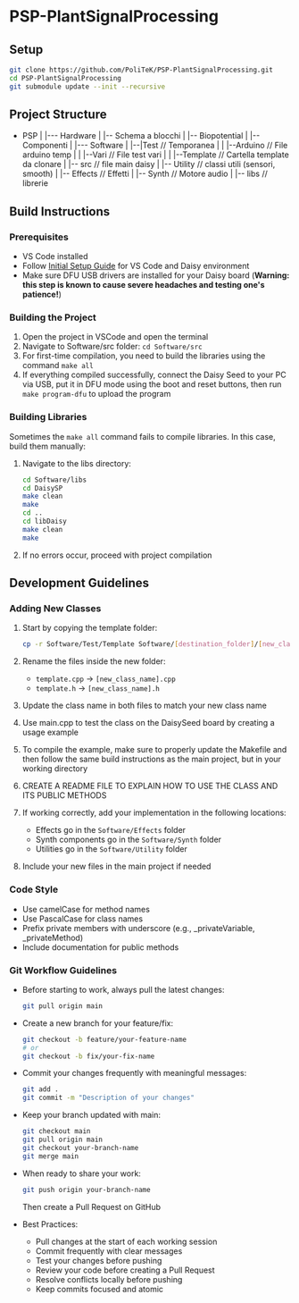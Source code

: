 # PSP-PlantSignalProcessing

## Setup
```bash
git clone https://github.com/PoliTeK/PSP-PlantSignalProcessing.git
cd PSP-PlantSignalProcessing
git submodule update --init --recursive
```

## Project Structure

- PSP
  |
  |--- Hardware
  |   |-- Schema a blocchi 
  |   |-- Biopotential
  |   |-- Componenti
  |
  |--- Software
  |   |--|Test        // Temporanea
  |   |  |--Arduino   // File arduino temp
  |   |  |--Vari      // File test vari
  |   |  |--Template  // Cartella template da clonare 
  |   |-- src          // file main daisy
  |   |-- Utility      // classi utili (sensori, smooth)
  |   |-- Effects      // Effetti
  |   |-- Synth        // Motore audio
  |   |-- libs         // librerie

## Build Instructions

### Prerequisites
- VS Code installed 
- Follow [Initial Setup Guide](https://github.com/electro-smith/DaisyWiki/wiki#1-upload-an-example-program) for VS Code and Daisy environment
- Make sure DFU USB drivers are installed for your Daisy board (**Warning: this step is known to cause severe headaches and testing one's patience!**)

### Building the Project
1. Open the project in VSCode and open the terminal
2. Navigate to Software/src folder: `cd Software/src`
3. For first-time compilation, you need to build the libraries using the command `make all`
4. If everything compiled successfully, connect the Daisy Seed to your PC via USB, put it in DFU mode using the boot and reset buttons, then run `make program-dfu` to upload the program

### Building Libraries
Sometimes the `make all` command fails to compile libraries. In this case, build them manually:
1. Navigate to the libs directory:
   ```bash
   cd Software/libs
   cd DaisySP
   make clean
   make
   cd ..
   cd libDaisy
   make clean
   make
   ```
2. If no errors occur, proceed with project compilation

## Development Guidelines

### Adding New Classes
1. Start by copying the template folder:
   ```bash
   cp -r Software/Test/Template Software/[destination_folder]/[new_class_name]
   ```
2. Rename the files inside the new folder:
   - `template.cpp` → `[new_class_name].cpp`
   - `template.h` → `[new_class_name].h`

3. Update the class name in both files to match your new class name

4. Use main.cpp to test the class on the DaisySeed board by creating a usage example

5. To compile the example, make sure to properly update the Makefile and then follow the same build instructions as the main project, but in your working directory

6. CREATE A README FILE TO EXPLAIN HOW TO USE THE CLASS AND ITS PUBLIC METHODS

7. If working correctly, add your implementation in the following locations:
   - Effects go in the `Software/Effects` folder
   - Synth components go in the `Software/Synth` folder
   - Utilities go in the `Software/Utility` folder

8. Include your new files in the main project if needed

### Code Style
- Use camelCase for method names
- Use PascalCase for class names
- Prefix private members with underscore (e.g., _privateVariable, _privateMethod)
- Include documentation for public methods

### Git Workflow Guidelines
- Before starting to work, always pull the latest changes:
  ```bash
  git pull origin main
  ```

- Create a new branch for your feature/fix:
  ```bash
  git checkout -b feature/your-feature-name
  # or
  git checkout -b fix/your-fix-name
  ```

- Commit your changes frequently with meaningful messages:
  ```bash
  git add .
  git commit -m "Description of your changes"
  ```

- Keep your branch updated with main:
  ```bash
  git checkout main
  git pull origin main
  git checkout your-branch-name
  git merge main
  ```

- When ready to share your work:
  ```bash
  git push origin your-branch-name
  ```
  Then create a Pull Request on GitHub

- Best Practices:
  - Pull changes at the start of each working session
  - Commit frequently with clear messages
  - Test your changes before pushing
  - Review your code before creating a Pull Request
  - Resolve conflicts locally before pushing
  - Keep commits focused and atomic
